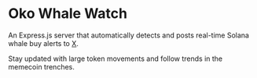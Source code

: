 # Oko Whale Watch

An Express.js server that automatically detects and posts real-time Solana whale buy alerts to [X](https://x.com/okoWhaleWatch).

Stay updated with large token movements and follow trends in the memecoin trenches.
